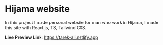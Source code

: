 # Hijama website

In this project I made personal website for man who work in Hijama, I made this site with React.js, TS, Tailwind CSS.

**Live Preview Link**: https://tarek-ali.netlify.app
